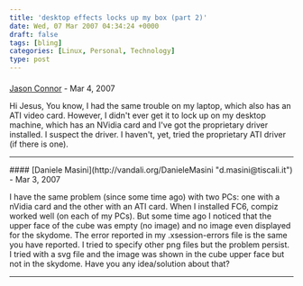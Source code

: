 ```yaml
---
title: 'desktop effects locks up my box (part 2)'
date: Wed, 07 Mar 2007 04:34:24 +0000
draft: false
tags: [bling]
categories: [Linux, Personal, Technology]
type: post
---
```



#### 
[Jason Connor](http://glutt.com "jlc@glutt.com") - <time datetime="2007-03-08 14:02:09">Mar 4, 2007</time>

Hi Jesus, You know, I had the same trouble on my laptop, which also has an ATI video card. However, I didn't ever get it to lock up on my desktop machine, which has an NVidia card and I've got the proprietary driver installed. I suspect the driver. I haven't, yet, tried the proprietary ATI driver (if there is one).
<hr />
#### 
[Daniele Masini](http://vandali.org/DanieleMasini "d.masini@tiscali.it") - <time datetime="2007-03-14 05:28:13">Mar 3, 2007</time>

I have the same problem (since some time ago) with two PCs: one with a nVidia card and the other with an ATI card. When I installed FC6, compiz worked well (on each of my PCs). But some time ago I noticed that the upper face of the cube was empty (no image) and no image even displayed for the skydome. The error reported in my .xsession-errors file is the same you have reported. I tried to specify other png files but the problem persist. I tried with a svg file and the image was shown in the cube upper face but not in the skydome. Have you any idea/solution about that?
<hr />
